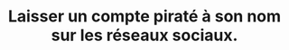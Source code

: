 ---
thematique: thematique-F3gC3Ox-MJpGbDCgSltLP
goodPractices:
- good-practice-LnrivnEBxKN8YbiMvYDpO
risks:
- Se faire voler son identité en ligne. Devenir l’objet de fausses publications (le
  pirate peut publier du contenu sur un compte en se faisant passer pour son titulaire).
title: 'Laisser un compte piraté à son nom sur les réseaux sociaux. '
uuid: vulnerability-Y5b1EysYn32XAowgHWZVg
visibleInCms: true
---